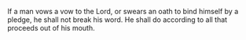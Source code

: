 If a man vows a vow to the Lord, or swears an oath to bind himself by a pledge, he shall not break his word. He shall do according to all that proceeds out of his mouth.
